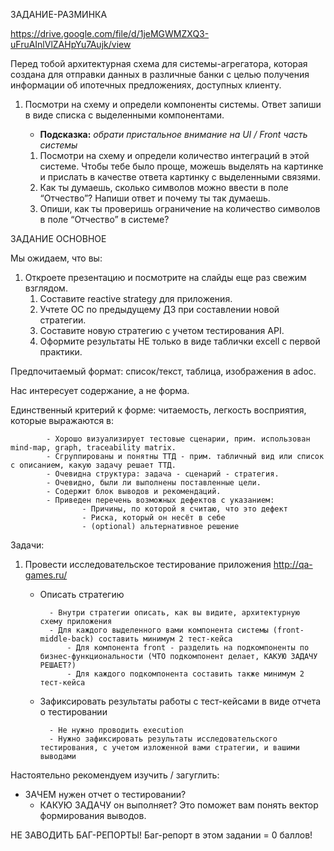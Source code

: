 
ЗАДАНИЕ-РАЗМИНКА

https://drive.google.com/file/d/1jeMGWMZXQ3-uFruAInlVlZAHpYu7Aujk/view

Перед тобой архитектурная схема для системы-агрегатора, которая создана для отправки данных в различные банки с целью получения информации об ипотечных предложениях, доступных клиенту. 

1. Посмотри на схему и определи компоненты системы. Ответ запиши в виде списка с выделенными компонентами.

    - **Подсказка:** *обрати пристальное внимание на UI / Front часть системы*

   1. Посмотри на схему и определи количество интеграций в этой системе. Чтобы тебе было проще, можешь выделять на картинке и прислать в качестве ответа картинку с выделенными связями.
   2. Как ты думаешь, сколько символов можно ввести в поле “Отчество”? Напиши ответ и почему ты так думаешь.
   3. Опиши, как ты проверишь ограничение на количество символов в поле “Отчество” в системе?

ЗАДАНИЕ ОСНОВНОЕ

Мы ожидаем, что вы:
1. Откроете презентацию и посмотрите на слайды еще раз свежим взглядом.
   1. Составите reactive strategy для приложения.
   2. Учтете ОС по предыдущему ДЗ при составлении новой стратегии.
   3. Составите новую стратегию с учетом тестирования API.
   4. Оформите результаты НЕ только в виде таблички excell с первой практики.

Предпочитаемый формат: список/текст, таблица, изображения в adoc.

Нас интересует содержание, а не форма. 

Единственный критерий к форме: читаемость, легкость восприятия, которые выражаются в:

            - Хорошо визуализирует тестовые сценарии, прим. использован mind-map, graph, traceability matrix.
            - Сгруппированы и понятны ТТД - прим. табличный вид или список с описанием, какую задачу решает ТТД.
            - Очевидна структура: задача - сценарий - стратегия.
            - Очевидно, были ли выполнены поставленные цели.
            - Содержит блок выводов и рекомендаций.
            - Приведен перечень возможных дефектов с указанием:
                    - Причины, по которой я считаю, что это дефект
                    - Риска, который он несёт в себе
                    - (optional) альтернативное решение

Задачи:

1. Провести исследовательское тестирование приложения http://qa-games.ru/
    - Описать стратегию
            
            - Внутри стратегии описать, как вы видите, архитектурную схему приложения
            - Для каждого выделенного вами компонента системы (front-middle-back) составить минимум 2 тест-кейса
                - Для компонента front - разделить на подкомпоненты по бизнес-функциональности (ЧТО подкомпонент делает, КАКУЮ ЗАДАЧУ РЕШАЕТ?)
                - Для каждого подкомпонента составить также минимум 2 тест-кейса

    - Зафиксировать результаты работы с тест-кейсами в виде отчета о тестировании

            - Не нужно проводить execution
            - Нужно зафиксировать результаты исследовательского тестирования, с учетом изложенной вами стратегии, и вашими выводами

Настоятельно рекомендуем изучить / загуглить: 
- ЗАЧЕМ нужен отчет о тестировании? 
  - КАКУЮ ЗАДАЧУ он выполняет? 
  Это поможет вам понять вектор формирования выводов. 

НЕ ЗАВОДИТЬ БАГ-РЕПОРТЫ! Баг-репорт в этом задании = 0 баллов!

